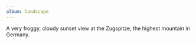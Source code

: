 ```yaml
---
album: landscape
---
```

A very froggy, cloudy sunset view at the Zugspitze, the highest mountain in Germany.
